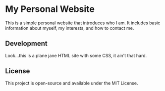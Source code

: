 # My Personal Website

This is a simple personal website that introduces who I am. It includes basic information about myself, my interests, and how to contact me.

## Development

Look...this is a plane jane HTML site with some CSS, it ain't that hard.

## License

This project is open-source and available under the MIT License.
